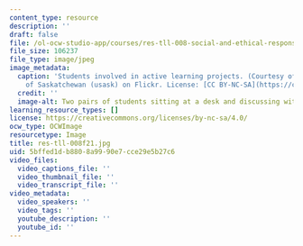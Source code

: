 ```yaml
---
content_type: resource
description: ''
draft: false
file: /ol-ocw-studio-app/courses/res-tll-008-social-and-ethical-responsibilities-of-computing-serc/5bffed1db8808a9990e7cce29e5b27c6_res-tll-008f21.jpg
file_size: 106237
file_type: image/jpeg
image_metadata:
  caption: 'Students involved in active learning projects. (Courtesy of University
    of Saskatchewan (usask) on Flickr. License: [CC BY-NC-SA](https://creativecommons.org/licenses/by-nc-sa/2.0/).)'
  credit: ''
  image-alt: Two pairs of students sitting at a desk and discussing with each other.
learning_resource_types: []
license: https://creativecommons.org/licenses/by-nc-sa/4.0/
ocw_type: OCWImage
resourcetype: Image
title: res-tll-008f21.jpg
uid: 5bffed1d-b880-8a99-90e7-cce29e5b27c6
video_files:
  video_captions_file: ''
  video_thumbnail_file: ''
  video_transcript_file: ''
video_metadata:
  video_speakers: ''
  video_tags: ''
  youtube_description: ''
  youtube_id: ''
---
```

